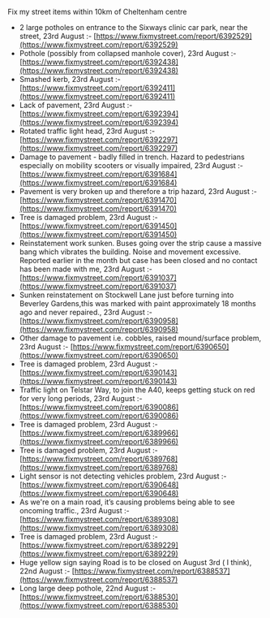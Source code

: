 Fix my street items within 10km of Cheltenham centre

<!-- fix_marker starts -->

- 2 large potholes on entrance to the Sixways clinic car park, near the street, 23rd August :- [https://www.fixmystreet.com/report/6392529](https://www.fixmystreet.com/report/6392529)
- Pothole (possibly from collapsed manhole cover), 23rd August :- [https://www.fixmystreet.com/report/6392438](https://www.fixmystreet.com/report/6392438)
- Smashed kerb, 23rd August :- [https://www.fixmystreet.com/report/6392411](https://www.fixmystreet.com/report/6392411)
- Lack of pavement, 23rd August :- [https://www.fixmystreet.com/report/6392394](https://www.fixmystreet.com/report/6392394)
- Rotated traffic light head, 23rd August :- [https://www.fixmystreet.com/report/6392297](https://www.fixmystreet.com/report/6392297)
- Damage to pavement - badly filled in trench. Hazard to pedestrians especially on mobility scooters or visually impaired, 23rd August :- [https://www.fixmystreet.com/report/6391684](https://www.fixmystreet.com/report/6391684)
- Pavement is very broken up and therefore a trip hazard, 23rd August :- [https://www.fixmystreet.com/report/6391470](https://www.fixmystreet.com/report/6391470)
- Tree is damaged problem, 23rd August :- [https://www.fixmystreet.com/report/6391450](https://www.fixmystreet.com/report/6391450)
- Reinstatement work sunken. Buses going over the strip cause a massive bang which vibrates the building. Noise and movement excessive. Reported earlier in the month but case has been closed and no contact has been made with me, 23rd August :- [https://www.fixmystreet.com/report/6391037](https://www.fixmystreet.com/report/6391037)
- Sunken reinstatement on Stockwell Lane just before turning into Beverley Gardens,this was marked with paint approximately 18 months ago and never repaired., 23rd August :- [https://www.fixmystreet.com/report/6390958](https://www.fixmystreet.com/report/6390958)
- Other damage to pavement i.e. cobbles, raised mound/surface problem, 23rd August :- [https://www.fixmystreet.com/report/6390650](https://www.fixmystreet.com/report/6390650)
- Tree is damaged problem, 23rd August :- [https://www.fixmystreet.com/report/6390143](https://www.fixmystreet.com/report/6390143)
- Traffic light on Telstar Way, to join the A40, keeps getting stuck on red for very long periods, 23rd August :- [https://www.fixmystreet.com/report/6390086](https://www.fixmystreet.com/report/6390086)
- Tree is damaged problem, 23rd August :- [https://www.fixmystreet.com/report/6389966](https://www.fixmystreet.com/report/6389966)
- Tree is damaged problem, 23rd August :- [https://www.fixmystreet.com/report/6389768](https://www.fixmystreet.com/report/6389768)
- Light sensor is not detecting vehicles problem, 23rd August :- [https://www.fixmystreet.com/report/6390648](https://www.fixmystreet.com/report/6390648)
- As we're on a main road, it’s causing problems being able to see oncoming traffic., 23rd August :- [https://www.fixmystreet.com/report/6389308](https://www.fixmystreet.com/report/6389308)
- Tree is damaged problem, 23rd August :- [https://www.fixmystreet.com/report/6389229](https://www.fixmystreet.com/report/6389229)
- Huge yellow sign saying Road is to be closed on August 3rd ( I think), 22nd August :- [https://www.fixmystreet.com/report/6388537](https://www.fixmystreet.com/report/6388537)
- Long large deep pothole, 22nd August :- [https://www.fixmystreet.com/report/6388530](https://www.fixmystreet.com/report/6388530)

<!-- fix_marker ends -->